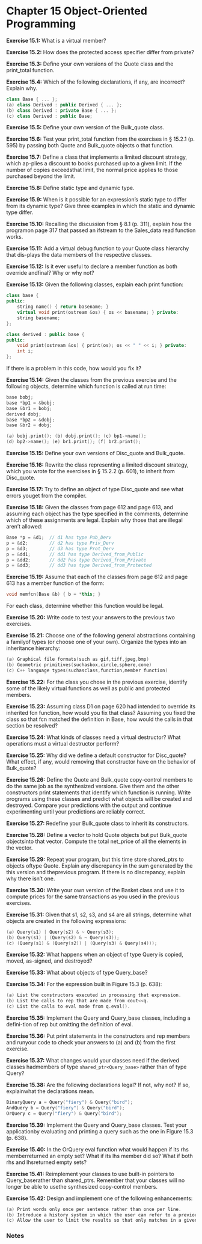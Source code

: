 # Chapter 15 Object-Oriented Programming

**Exercise 15.1:** What is a virtual member?

**Exercise 15.2:** How does the protected access specifier differ from private?

**Exercise 15.3:** Define your own versions of the Quote class and the print_total function.

**Exercise 15.4:** Which of the following declarations, if any, are incorrect? Explain why.

```c++
class Base { ... };
(a) class Derived : public Derived { ... }; 
(b) class Derived : private Base { ... }; 
(c) class Derived : public Base;
```

**Exercise 15.5:** Define your own version of the Bulk_quote class.

**Exercise 15.6:** Test your print_total function from the exercises in § 15.2.1 (p. 595) by passing both Quote and Bulk_quote objects o that function.

**Exercise 15.7:** Define a class that implements a limited discount strategy, which ap-plies a discount to books purchased up to a given limit. If the number of copies exceedsthat limit, the normal price applies to those purchased beyond the limit.

**Exercise 15.8:** Define static type and dynamic type.

**Exercise 15.9:** When is it possible for an expression’s static type to differ from its dynamic type? Give three examples in which the static and dynamic type differ.

**Exercise 15.10:** Recalling the discussion from § 8.1 (p. 311), explain how the programon page 317 that passed an ifstream to the Sales_data read function works.

**Exercise 15.11:** Add a virtual debug function to your Quote class hierarchy that dis-plays the data members of the respective classes.

**Exercise 15.12:** Is it ever useful to declare a member function as both override andfinal? Why or why not?

**Exercise 15.13:** Given the following classes, explain each print function:

```c++
class base {
public:
	string name() { return basename; }
	virtual void print(ostream &os) { os << basename; } private:
    string basename;
};

class derived : public base {
public:
	void print(ostream &os) { print(os); os << " " << i; } private:
	int i; 
};
```

If there is a problem in this code, how would you fix it?


**Exercise 15.14:** Given the classes from the previous exercise and the following objects, determine which function is called at run time:

```c++
base bobj; 
base *bp1 = &bobj; 
base &br1 = bobj; 
derived dobj; 
base *bp2 = &dobj; 
base &br2 = dobj; 

(a) bobj.print(); (b) dobj.print(); (c) bp1->name(); 
(d) bp2->name(); (e) br1.print(); (f) br2.print();
```

**Exercise 15.15:** Define your own versions of Disc_quote and Bulk_quote.

**Exercise 15.16:** Rewrite the class representing a limited discount strategy, which you wrote for the exercises in § 15.2.2 (p. 601), to inherit from Disc_quote.

**Exercise 15.17:** Try to define an object of type Disc_quote and see what errors youget from the compiler.

**Exercise 15.18:** Given the classes from page 612 and page 613, and assuming each object has the type specified in the comments, determine which of these assignments are legal. Explain why those that are illegal aren’t allowed:

```c++
Base *p = &d1; 	// d1 has type Pub_Derv
p = &d2;       	// d2 has type Priv_Derv
p = &d3; 		// d3 has type Prot_Derv
p = &dd1; 		// dd1 has type Derived_from_Public
p = &dd2;  		// dd2 has type Derived_from_Private
p = &dd3;		// dd3 has type Derived_from_Protected
```

**Exercise 15.19:** Assume that each of the classes from page 612 and page 613 has a member function of the form:

```c++
void memfcn(Base &b) { b = *this; }
```

For each class, determine whether this function would be legal.


**Exercise 15.20:** Write code to test your answers to the previous two exercises.

**Exercise 15.21:** Choose one of the following general abstractions containing a familyof types (or choose one of your own). Organize the types into an inheritance hierarchy:

```c++
(a) Graphical file formats(such as gif,tiff,jpeg,bmp)
(b) Geometric primitives(suchasbox,circle,sphere,cone)
(c) C++ language types(suchasclass,function,member function)
```

**Exercise 15.22:** For the class you chose in the previous exercise, identify some of the likely virtual functions as well as public and protected members.

**Exercise 15.23:** Assuming class D1 on page 620 had intended to override its inherited fcn function, how would you fix that class? Assuming you fixed the class so that fcn matched the definition in Base, how would the calls in that section be resolved?


**Exercise 15.24:** What kinds of classes need a virtual destructor? What operations must a virtual destructor perform?


**Exercise 15.25:** Why did we define a default constructor for Disc_quote? What effect, if any, would removing that constructor have on the behavior of Bulk_quote?


**Exercise 15.26:** Define the Quote and Bulk_quote copy-control members to do the same job as the synthesized versions. Give them and the other constructors print statements that identify which function is running. Write programs using these classes and predict what objects will be created and destroyed. Compare your predictions with the output and continue experimenting until your predictions are reliably correct.


**Exercise 15.27:** Redefine your Bulk_quote class to inherit its constructors.


**Exercise 15.28:** Define a vector to hold Quote objects but put Bulk_quote objectsinto that vector. Compute the total net_price of all the elements in the vector.

**Exercise 15.29:** Repeat your program, but this time store shared_ptrs to objects oftype Quote. Explain any discrepancy in the sum generated by the this version and theprevious program. If there is no discrepancy, explain why there isn’t one.			

**Exercise 15.30:** Write your own version of the Basket class and use it to compute prices for the same transactions as you used in the previous exercises.

**Exercise 15.31:** Given that s1, s2, s3, and s4 are all strings, determine what objects are created in the following expressions:

```c++
(a) Query(s1) | Query(s2) & ~ Query(s3);
(b) Query(s1) | (Query(s2) & ~ Query(s3));
(c) (Query(s1) & (Query(s2)) | (Query(s3) & Query(s4)));
```


**Exercise 15.32:** What happens when an object of type Query is copied, moved, as-signed, and destroyed?

**Exercise 15.33:** What about objects of type Query_base?						

**Exercise 15.34:** For the expression built in Figure 15.3 (p. 638):

```c++
(a) List the constructors executed in processing that expression. 
(b) List the calls to rep that are made from cout<<q.
(c) List the calls to eval made from q.eval().
```

**Exercise 15.35:** Implement the Query and Query_base classes, including a defini-tion of rep but omitting the definition of eval.

**Exercise 15.36:** Put print statements in the constructors and rep members and runyour code to check your answers to (a) and (b) from the first exercise.

**Exercise 15.37:** What changes would your classes need if the derived classes hadmembers of type `shared_ptr<Query_base>` rather than of type Query?

**Exercise 15.38:** Are the following declarations legal? If not, why not? If so, explainwhat the declarations mean.

```c++
BinaryQuery a = Query("fiery") & Query("bird"); 
AndQuery b = Query("fiery") & Query("bird"); 
OrQuery c = Query("fiery") & Query("bird");
```


**Exercise 15.39:** Implement the Query and Query_base classes. Test your applicationby evaluating and printing a query such as the one in Figure 15.3 (p. 638).

**Exercise 15.40:** In the OrQuery eval function what would happen if its rhs memberreturned an empty set? What if its lhs member did so? What if both rhs and lhsreturned empty sets?

**Exercise 15.41:** Reimplement your classes to use built-in pointers to Query_baserather than shared_ptrs. Remember that your classes will no longer be able to usethe synthesized copy-control members.

**Exercise 15.42:** Design and implement one of the following enhancements:		

```c++
(a) Print words only once per sentence rather than once per line.
(b) Introduce a history system in which the user can refer to a previous query by number, possibly adding to it or combining it with another.
(c) Allow the user to limit the results so that only matches in a given range of lines are displayed.
```

### Notes